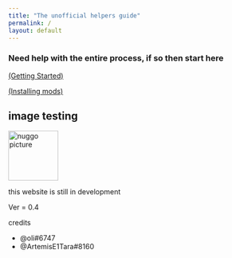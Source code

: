 ```yaml
---
title: "The unofficial helpers guide"
permalink: /
layout: default
---
```


### Need help with the entire process, if so then start here

[(Getting Started)](getting_sidequest.md)


[(Installing mods)](installing_mods.md)

## image testing
<img src="/assets/img/nuggo.png" alt="nuggo picture" style="height: 100px; width:100px;"/>




this website is still in development

Ver = 0.4


credits
 - @oli#6747
 - @ArtemisE1Tara#8160
